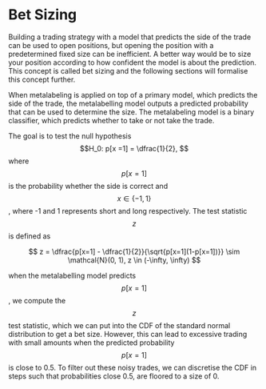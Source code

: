 # Bet Sizing

Building a trading strategy with a model that predicts the side of the trade can be used to open positions, but opening the position with a predetermined fixed size can be inefficient. A better way would be to size your position according to how confident the model is about the prediction. This concept is called bet sizing and the following sections will formalise this concept further.

When metalabeling is applied on top of a primary model, which predicts the side of the trade, the metalabelling model outputs a predicted probability that can be used to determine the size. The metalabeling model is a binary classifier, which predicts whether to take or not take the trade. 

The goal is to test the null hypothesis $$H_0: p[x =1] = \dfrac{1}{2}, $$where $$p[x = 1]$$is the probability whether the side is correct and $$x \in \{-1, 1\}$$, where -1 and 1 represents short and long respectively. The test statistic $$z$$is defined as

$$
z = \dfrac{p[x=1] - \dfrac{1}{2}}{\sqrt{p[x=1](1-p[x=1])}} \sim \mathcal{N}(0, 1), z \in (-\infty, \infty)
$$

when the metalabelling model predicts $$p[x=1]$$, we compute the $$z$$test statistic, which we can put into the CDF of the standard normal distribution to get a bet size. However, this can lead to excessive trading with small amounts when the predicted probability $$p[x=1]$$is close to 0.5. To filter out these noisy trades, we can discretise the CDF in steps such that probabilities close 0.5, are floored to a size of 0.

